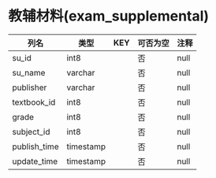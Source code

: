 # 教辅材料(exam_supplemental)
| 列名   | 类型   | KEY  | 可否为空 | 注释   |
| ---- | ---- | ---- | ---- | ---- |
|su_id|int8||否|null|
|su_name|varchar||否|null|
|publisher|varchar||否|null|
|textbook_id|int8||否|null|
|grade|int8||否|null|
|subject_id|int8||否|null|
|publish_time|timestamp||否|null|
|update_time|timestamp||否|null|

